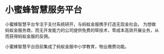 # 小蜜蜂智慧服务平台

 小蜜蜂智慧平台专注于支付系统研开，与蚂蚁金服携手打造无现金社会。  为想做蚂蚁金服务商，而无开发能力的公司提供免费的筚技术，零成本高效开展业务，从而获得蚂蚁金服的反佣。 



小蜜蜂智慧平台目前集成了蚂蚁金服中小学教育，物业缴费功能。 


